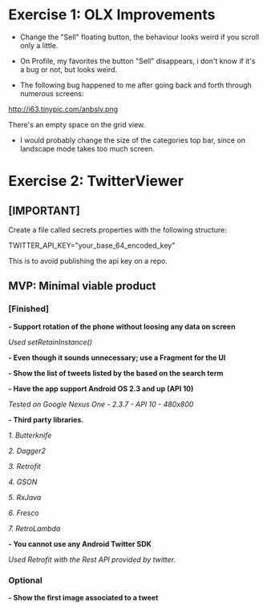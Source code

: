 # Exercise 1: OLX Improvements

- Change the "Sell" floating button, the behaviour looks weird if you scroll only a little.

- On Profile, my favorites the button "Sell" disappears, i don't know if it's a bug or not, but looks weird.

- The following bug happened to me after going back and forth through numerous screens:

http://i63.tinypic.com/anbslv.png

There's an empty space on the grid view.

- I would probably change the size of the categories top bar, since on landscape mode takes too much screen.

# Exercise 2: TwitterViewer

## [IMPORTANT]

Create a file called secrets.properties with the following structure:

TWITTER_API_KEY="your_base_64_encoded_key"

This is to avoid publishing the api key on a repo.


## MVP: Minimal viable product

### [Finished]

**- Support rotation of the phone without loosing any data on screen**

_Used setRetainInstance()_

**- Even though it sounds unnecessary; use a Fragment for the UI**

**- Show the list of tweets listed by the based on the search term**

**- Have the app support Android OS 2.3 and up (API 10)**

_Tested on Google Nexus One - 2.3.7 - API 10 - 480x800_

**- Third party libraries.**

_1. Butterknife_

_2. Dagger2_

_3. Retrofit_

_4. GSON_

_5. RxJava_

_6. Fresco_

_7. RetroLambda_
    
**- You cannot use any Android Twitter SDK**

_Used Retrofit with the Rest API provided by twitter._

### Optional

**- Show the first image associated to a tweet**
